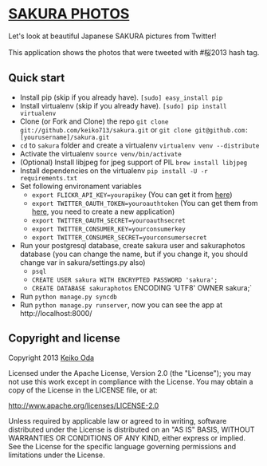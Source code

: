 [SAKURA PHOTOS](http://sakura.playshiritori.com/)
==========

Let's look at beautiful Japanese SAKURA pictures from Twitter!

This application shows the photos that were tweeted with #桜2013 hash tag.



Quick start
-----------

 * Install pip (skip if you already have). `[sudo] easy_install pip`
 * Install virtualenv (skip if you already have). `[sudo] pip install virtualenv`
 * Clone (or Fork and Clone) the repo `git clone git://github.com/keiko713/sakura.git` or `git clone git@github.com:[yourusername]/sakura.git`
 * `cd` to `sakura` folder and create a virtualenv `virtualenv venv --distribute`
 * Activate the virtualenv `source venv/bin/activate`
 * (Optional) Install libjpeg for jpeg support of PIL `brew install libjpeg`
 * Install dependencies on the virtualenv `pip install -U -r requirements.txt`
 * Set following environament variables
   * `export FLICKR_API_KEY=yourapikey` (You can get it from [here](http://www.flickr.com/services/api/keys/))
   * `export TWITTER_OAUTH_TOKEN=youroauthtoken` (You can get them from [here](https://dev.twitter.com/apps), you need to create a new application)
   * `export TWITTER_OAUTH_SECRET=youroauthsecret`
   * `export TWITTER_CONSUMER_KEY=yourconsumerkey`
   * `export TWITTER_CONSUMER_SECRET=yourconsumersecret`
 * Run your postgresql database, create sakura user and sakuraphotos database (you can change the name, but if you change it, you should change var in sakura/settings.py also)
   * `psql`
   * `CREATE USER sakura WITH ENCRYPTED PASSWORD 'sakura';`
   * `CREATE DATABASE sakuraphotos` ENCODING 'UTF8' OWNER sakura;`
 * Run `python manage.py syncdb`
 * Run `python manage.py runserver`, now you can see the app at http://localhost:8000/



Copyright and license
----------
Copyright 2013 [Keiko Oda](http://twitter.com/keiko713)

  Licensed under the Apache License, Version 2.0 (the "License");
  you may not use this work except in compliance with the License.
  You may obtain a copy of the License in the LICENSE file, or at:

   <http://www.apache.org/licenses/LICENSE-2.0>

  Unless required by applicable law or agreed to in writing, software
  distributed under the License is distributed on an "AS IS" BASIS,
  WITHOUT WARRANTIES OR CONDITIONS OF ANY KIND, either express or implied.
  See the License for the specific language governing permissions and
  limitations under the License.
